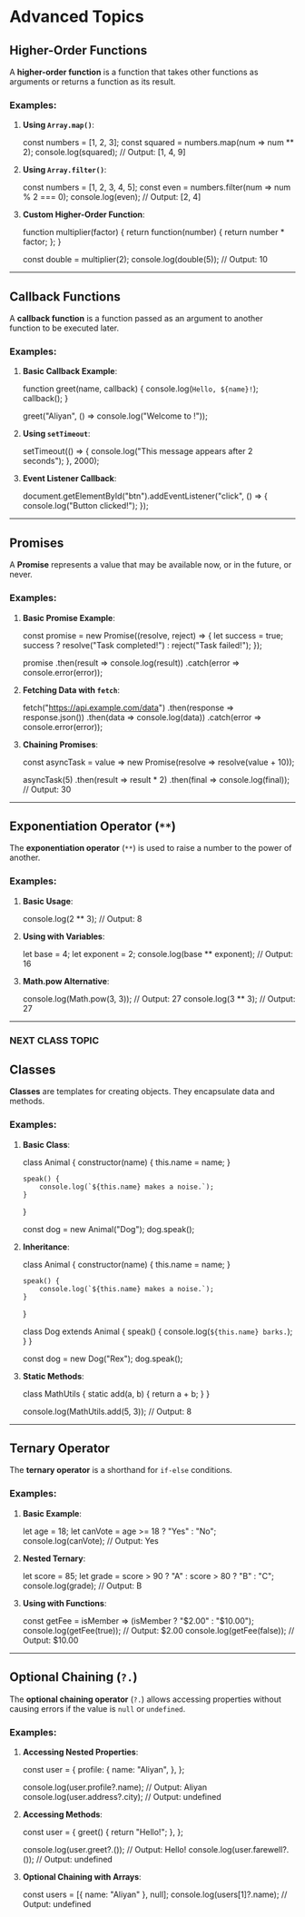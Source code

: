#   Advanced Topics

## Higher-Order Functions

A **higher-order function** is a function that takes other functions as arguments or returns a function as its result.

### Examples:
1. **Using `Array.map()`**:
      
   const numbers = [1, 2, 3];
   const squared = numbers.map(num => num ** 2);
   console.log(squared); // Output: [1, 4, 9]
     

2. **Using `Array.filter()`**:
      
   const numbers = [1, 2, 3, 4, 5];
   const even = numbers.filter(num => num % 2 === 0);
   console.log(even); // Output: [2, 4]
     

3. **Custom Higher-Order Function**:
      
   function multiplier(factor) {
       return function(number) {
           return number * factor;
       };
   }

   const double = multiplier(2);
   console.log(double(5)); // Output: 10
     

---

## Callback Functions

A **callback function** is a function passed as an argument to another function to be executed later.

### Examples:
1. **Basic Callback Example**:
      
   function greet(name, callback) {
       console.log(`Hello, ${name}!`);
       callback();
   }

   greet("Aliyan", () => console.log("Welcome to  !"));
     

2. **Using `setTimeout`**:
      
   setTimeout(() => {
       console.log("This message appears after 2 seconds");
   }, 2000);
     

3. **Event Listener Callback**:
      
   document.getElementById("btn").addEventListener("click", () => {
       console.log("Button clicked!");
   });
     

---

## Promises

A **Promise** represents a value that may be available now, or in the future, or never.

### Examples:
1. **Basic Promise Example**:
      
   const promise = new Promise((resolve, reject) => {
       let success = true;
       success ? resolve("Task completed!") : reject("Task failed!");
   });

   promise
       .then(result => console.log(result))
       .catch(error => console.error(error));
     

2. **Fetching Data with `fetch`**:
      
   fetch("https://api.example.com/data")
       .then(response => response.json())
       .then(data => console.log(data))
       .catch(error => console.error(error));
     

3. **Chaining Promises**:
      
   const asyncTask = value => new Promise(resolve => resolve(value + 10));

   asyncTask(5)
       .then(result => result * 2)
       .then(final => console.log(final)); // Output: 30
     

---

## Exponentiation Operator (`**`)

The **exponentiation operator** (`**`) is used to raise a number to the power of another.

### Examples:
1. **Basic Usage**:
      
   console.log(2 ** 3); // Output: 8
     

2. **Using with Variables**:
      
   let base = 4;
   let exponent = 2;
   console.log(base ** exponent); // Output: 16
     

3. **Math.pow Alternative**:
      
   console.log(Math.pow(3, 3)); // Output: 27
   console.log(3 ** 3); // Output: 27
     

---

### NEXT CLASS TOPIC


## Classes

**Classes** are templates for creating objects. They encapsulate data and methods.

### Examples:
1. **Basic Class**:
      
   class Animal {
       constructor(name) {
           this.name = name;
       }

       speak() {
           console.log(`${this.name} makes a noise.`);
       }
   }

   const dog = new Animal("Dog");
   dog.speak();
     

2. **Inheritance**:
      
   class Animal {
       constructor(name) {
           this.name = name;
       }

       speak() {
           console.log(`${this.name} makes a noise.`);
       }
   }

   class Dog extends Animal {
       speak() {
           console.log(`${this.name} barks.`);
       }
   }

   const dog = new Dog("Rex");
   dog.speak();
     

3. **Static Methods**:
      
   class MathUtils {
       static add(a, b) {
           return a + b;
       }
   }

   console.log(MathUtils.add(5, 3)); // Output: 8
     

---

## Ternary Operator

The **ternary operator** is a shorthand for `if-else` conditions.

### Examples:
1. **Basic Example**:
      
   let age = 18;
   let canVote = age >= 18 ? "Yes" : "No";
   console.log(canVote); // Output: Yes
     

2. **Nested Ternary**:
      
   let score = 85;
   let grade = score > 90 ? "A" : score > 80 ? "B" : "C";
   console.log(grade); // Output: B
     

3. **Using with Functions**:
      
   const getFee = isMember => (isMember ? "$2.00" : "$10.00");
   console.log(getFee(true)); // Output: $2.00
   console.log(getFee(false)); // Output: $10.00
     

---

## Optional Chaining (`?.`)

The **optional chaining operator** (`?.`) allows accessing properties without causing errors if the value is `null` or `undefined`.

### Examples:
1. **Accessing Nested Properties**:
      
   const user = {
       profile: {
           name: "Aliyan",
       },
   };

   console.log(user.profile?.name); // Output: Aliyan
   console.log(user.address?.city); // Output: undefined
     

2. **Accessing Methods**:
      
   const user = {
       greet() {
           return "Hello!";
       },
   };

   console.log(user.greet?.()); // Output: Hello!
   console.log(user.farewell?.()); // Output: undefined
     

3. **Optional Chaining with Arrays**:
      
   const users = [{ name: "Aliyan" }, null];
   console.log(users[1]?.name); // Output: undefined
     
